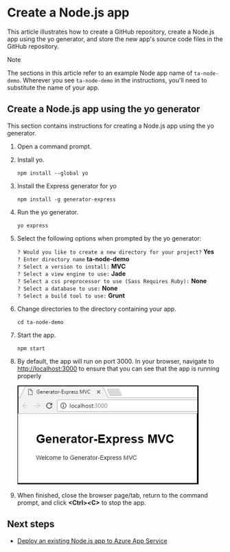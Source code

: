 # Create a Node.js app
This article illustrates how to create a GitHub repository, create a Node.js app using the yo generator, and store the new app's source code files in the GitHub repository. 

> [!NOTE]
> The sections in this article refer to an example Node app name of ``ta-node-demo``. Wherever you see ``ta-node-demo`` in the instructions, you'll need to substitute the name of your app.   
> 
> 

## Create a Node.js app using the yo generator
This section contains instructions for creating a Node.js app using the yo generator.

1. Open a command prompt.

1. Install yo.

	```
	npm install --global yo
	```

1. Install the Express generator for yo 
	
	```
	npm install -g generator-express
	```

1. Run the yo generator.

	```
	yo express
	```

1. Select the following options when prompted by the yo generator:

    `? Would you like to create a new directory for your project?` **Yes**  
    `? Enter directory name` **ta-node-demo**  
    `? Select a version to install:` **MVC**  
    `? Select a view engine to use:` **Jade**  
    `? Select a css preprocessor to use (Sass Requires Ruby):` **None**  
    `? Select a database to use:` **None**  
    `? Select a build tool to use:` **Grunt**

1. Change directories to the directory containing your app.

	```
	cd ta-node-demo
	```

1. Start the app. 

	```
	npm start
	``` 

1. By default, the app will run on port 3000. In your browser, navigate to [http://localhost:3000](http://localhost:3000) to ensure that you can see that the app is running properly

	![Running the app locally](media/create-node-app/run-app.png)

1. When finished, close the browser page/tab, return to the command prompt, and click **&lt;Ctrl>&lt;C>** to stop the app.

## Next steps
- [Deploy an existing Node.js app to Azure App Service](deploy-node-app-to-azure.md)
